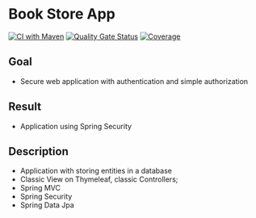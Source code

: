 # Book Store App
[![CI with Maven](https://github.com/ducknowledges/2022-11-otus-spring-kononov/actions/workflows/build.yml/badge.svg)](https://github.com/ducknowledges/2022-11-otus-spring-kononov/actions/workflows/build.yml)
[![Quality Gate Status](https://sonarcloud.io/api/project_badges/measure?project=bookstore-spring-security-authentication&metric=alert_status)](https://sonarcloud.io/summary/new_code?id=bookstore-spring-security-authentication)
[![Coverage](https://sonarcloud.io/api/project_badges/measure?project=bookstore-spring-security-authentication&metric=coverage)](https://sonarcloud.io/summary/new_code?id=bookstore-spring-security-authentication)

## Goal
- Secure web application with authentication and simple authorization

## Result
- Application using Spring Security

## Description
- Application with storing entities in a database
- Classic View on Thymeleaf, classic Controllers;
- Spring MVC
- Spring Security
- Spring Data Jpa
